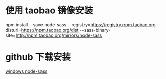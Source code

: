 # 使用 taobao 镜像安装

npm install --save node-sass --registry=https://registry.npm.taobao.org --disturl=https://npm.taobao.org/dist --sass-binary-site=http://npm.taobao.org/mirrors/node-sass

# github 下载安装

[windows node-sass](https://github.com/sass/node-sass/releases/download/v4.14.1/win32-x64-83_binding.node)
